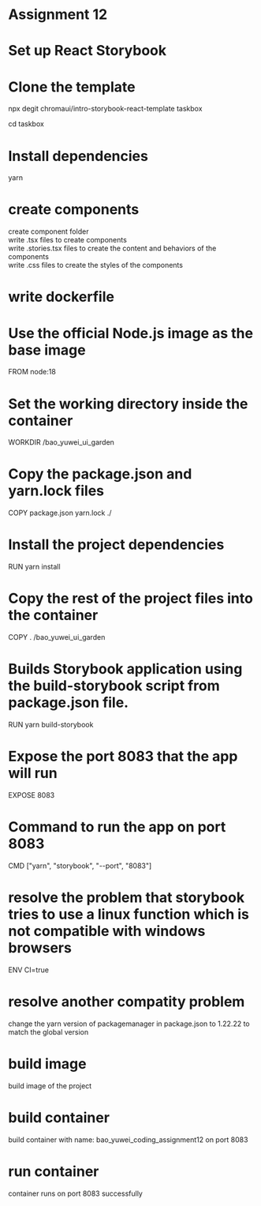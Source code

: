 # Assignment 12

# Set up React Storybook
# Clone the template
npx degit chromaui/intro-storybook-react-template taskbox <br>

cd taskbox

# Install dependencies
yarn

# create components
create component folder <br>
write .tsx files to create components <br>
write .stories.tsx files to create the content and behaviors of the components <br>
write .css files to create the styles of the components <br>

# write dockerfile
# Use the official Node.js image as the base image
FROM node:18

# Set the working directory inside the container
WORKDIR /bao_yuwei_ui_garden

# Copy the package.json and yarn.lock files
COPY package.json yarn.lock ./

# Install the project dependencies
RUN yarn install

# Copy the rest of the project files into the container
COPY . /bao_yuwei_ui_garden

# Builds Storybook application using the build-storybook script from package.json file.
RUN yarn build-storybook

# Expose the port 8083 that the app will run
EXPOSE 8083

# Command to run the app on port 8083
CMD ["yarn", "storybook", "--port", "8083"]

# resolve the problem that storybook tries to use a linux function which is not compatible with windows browsers
ENV CI=true

# resolve another compatity problem
change the yarn version of packagemanager in package.json to 1.22.22 to match the global version

# build image
build image of the project

# build container
build container with name: bao_yuwei_coding_assignment12 on port 8083

# run container
container runs on port 8083 successfully




